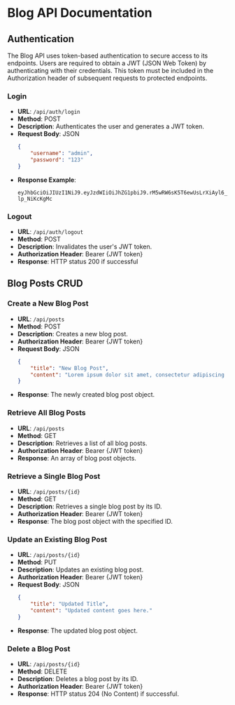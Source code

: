 # Blog API Documentation

## Authentication

The Blog API uses token-based authentication to secure access to its endpoints. Users are required to obtain a JWT (JSON Web Token) by authenticating with their credentials. This token must be included in the Authorization header of subsequent requests to protected endpoints.

### Login

- **URL**: `/api/auth/login`
- **Method**: POST
- **Description**: Authenticates the user and generates a JWT token.
- **Request Body**: JSON
  ```json
  {
      "username": "admin",
      "password": "123"
  }
  ```
- **Response Example**:
  ```
  eyJhbGciOiJIUzI1NiJ9.eyJzdWIiOiJhZG1pbiJ9.rM5wRW6sK5T6ewUsLrXiAyl6_e2oXWg-lp_NiKcKgMc
  ```

### Logout

- **URL**: `/api/auth/logout`
- **Method**: POST
- **Description**: Invalidates the user's JWT token.
- **Authorization Header**: Bearer {JWT token}
- **Response**: HTTP status 200 if successful

## Blog Posts CRUD

### Create a New Blog Post

- **URL**: `/api/posts`
- **Method**: POST
- **Description**: Creates a new blog post.
- **Authorization Header**: Bearer {JWT token}
- **Request Body**: JSON
  ```json
  {
      "title": "New Blog Post",
      "content": "Lorem ipsum dolor sit amet, consectetur adipiscing elit."
  }
  ```
- **Response**: The newly created blog post object.

### Retrieve All Blog Posts

- **URL**: `/api/posts`
- **Method**: GET
- **Description**: Retrieves a list of all blog posts.
- **Authorization Header**: Bearer {JWT token}
- **Response**: An array of blog post objects.

### Retrieve a Single Blog Post

- **URL**: `/api/posts/{id}`
- **Method**: GET
- **Description**: Retrieves a single blog post by its ID.
- **Authorization Header**: Bearer {JWT token}
- **Response**: The blog post object with the specified ID.

### Update an Existing Blog Post

- **URL**: `/api/posts/{id}`
- **Method**: PUT
- **Description**: Updates an existing blog post.
- **Authorization Header**: Bearer {JWT token}
- **Request Body**: JSON
  ```json
  {
      "title": "Updated Title",
      "content": "Updated content goes here."
  }
  ```
- **Response**: The updated blog post object.

### Delete a Blog Post

- **URL**: `/api/posts/{id}`
- **Method**: DELETE
- **Description**: Deletes a blog post by its ID.
- **Authorization Header**: Bearer {JWT token}
- **Response**: HTTP status 204 (No Content) if successful.
